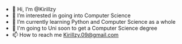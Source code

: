 - 👋 Hi, I’m @Kirillzy
- 👀 I’m interested in going into Computer Science
- 🌱 I’m currently learning Python and Computer Science as a whole
- 💞️ I'm going to Uni soon to get a Computer Science degree
- 📫 How to reach me Kirillzy.09@gmail.com

<!---
Kirillzy/Kirillzy is a ✨ special ✨ repository because its `README.md` (this file) appears on your GitHub profile.
You can click the Preview link to take a look at your changes.
--->
